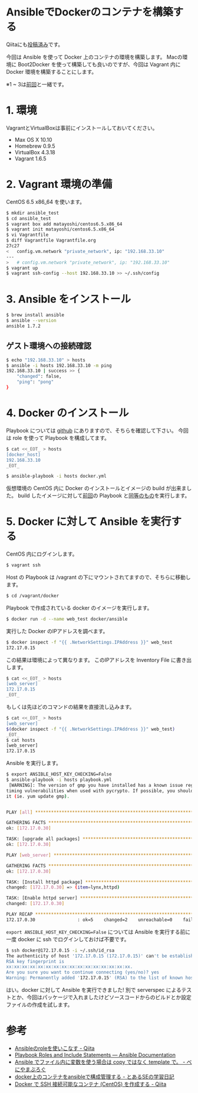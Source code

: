 AnsibleでDockerのコンテナを構築する
===================================

Qiitaにも[投稿済み](http://qiita.com/nmatayoshi/items/58183cba4d98a151b806)です。

今回は Ansible を使って Docker 上のコンテナの環境を構築します。
Macの環境に Boot2Docker を使って構築しても良いのですが、今回は Vagrant 内に Docker 環境を構築することにします。

※1 ~ 3は[前回](../01/)と一緒です。

# 1. 環境

VagrantとVirtualBoxは事前にインストールしておいてください。

- Max OS X 10.10
- Homebrew 0.9.5
- VirtualBox 4.3.18
- Vagrant 1.6.5

# 2. Vagrant 環境の準備

CentOS 6.5 x86_64 を使います。

```bash
$ mkdir ansible_test
$ cd ansible_test
$ vagrant box add matayoshi/centos6.5.x86_64
$ vagrant init matayoshi/centos6.5.x86_64
$ vi Vagrantfile
$ diff Vagrantfile Vagrantfile.org 
27c27
<   config.vm.network "private_network", ip: "192.168.33.10"
---
>   # config.vm.network "private_network", ip: "192.168.33.10"
$ vagrant up
$ vagrant ssh-config --host 192.168.33.10 >> ~/.ssh/config
```

# 3. Ansible をインストール

```bash
$ brew install ansible
$ ansible --version
ansible 1.7.2
```

## ゲスト環境への接続確認

```bash
$ echo "192.168.33.10" > hosts
$ ansible -i hosts 192.168.33.10 -m ping
192.168.33.10 | success >> {
    "changed": false, 
    "ping": "pong"
}
```

# 4. Docker のインストール

Playbook については [github](https://github.com/matayoshi/ansible_tutorial/tree/master/02) にありますので、そちらを確認して下さい。
今回は role を使って Playbook を構成してます。

```bash
$ cat <<_EOT_ > hosts
[docker_host]
192.168.33.10
_EOT_
```

```bash
$ ansible-playbook -i hosts docker.yml
```

仮想環境の CentOS 内に Docker のインストールとイメージの build が出来ました。
build したイメージに対して[前回](../01/)の Playbook と[同等のもの](docker/playbook.yml)を実行します。

# 5. Docker に対して Ansible を実行する

CentOS 内にログインします。

```bash
$ vagrant ssh
```

Host の Playbook は /vagrant の下にマウントされてますので、そちらに移動します。

```bash
$ cd /vagrant/docker
```

Playbook で作成されている docker のイメージを実行します。

```bash
$ docker run -d --name web_test docker/ansible
```

実行した Docker のIPアドレスを調べます。

```bash
$ docker inspect -f "{{ .NetworkSettings.IPAddress }}" web_test
172.17.0.15
```

この結果は環境によって異なります。
このIPアドレスを Inventory File に書き出します。

```bash
$ cat <<_EOT_ > hosts
[web_server]
172.17.0.15
_EOT_
```

もしくは先ほどのコマンドの結果を直接流し込みます。

```bash
$ cat <<_EOT_ > hosts
[web_server]
$(docker inspect -f "{{ .NetworkSettings.IPAddress }}" web_test)
_EOT_
$ cat hosts
[web_server]
172.17.0.15
```

Ansible を実行します。

```bash
$ export ANSIBLE_HOST_KEY_CHECKING=False
$ ansible-playbook -i hosts playbook.yml
 [WARNING]: The version of gmp you have installed has a known issue regarding
timing vulnerabilities when used with pycrypto. If possible, you should update
it (ie. yum update gmp).


PLAY [all] ******************************************************************** 

GATHERING FACTS *************************************************************** 
ok: [172.17.0.30]

TASK: [upgrade all packages] ************************************************** 
ok: [172.17.0.30]

PLAY [web_server] ************************************************************* 

GATHERING FACTS *************************************************************** 
ok: [172.17.0.30]

TASK: [Install httpd package] ************************************************* 
changed: [172.17.0.30] => (item=lynx,httpd)

TASK: [Enable httpd server] *************************************************** 
changed: [172.17.0.30]

PLAY RECAP ******************************************************************** 
172.17.0.30                : ok=5    changed=2    unreachable=0    failed=0   
```

`export ANSIBLE_HOST_KEY_CHECKING=False` については Ansible を実行する前に一度 docker に ssh でログインしておけば不要です。

```bash
$ ssh docker@172.17.0.15 -i ~/.ssh/id_rsa
The authenticity of host '172.17.0.15 (172.17.0.15)' can't be established.
RSA key fingerprint is
xx:xx:xx:xx:xx:xx:xx:xx:xx:xx:xx:xx:xx:xx:xx:xx.
Are you sure you want to continue connecting (yes/no)? yes
Warning: Permanently added '172.17.0.15' (RSA) to the list of known hosts.
```

はい。docker に対して Ansible を実行できました!
別で serverspec によるテストとか、今回はパッケージで入れましたけどソースコードからのビルドとか設定ファイルの作成を試します。


# 参考

- [Ansibleのroleを使いこなす - Qiita](http://qiita.com/hnakamur/items/63f2d94badf89246e04a)
- [Playbook Roles and Include Statements — Ansible Documentation](http://docs.ansible.com/playbooks_roles.html#roles)
- [Ansible でファイル内に変数を使う場合は copy ではなく template で。 - べにやまぶろぐ](http://beniyama.hatenablog.jp/entry/2014/05/28/004953)
- [docker上のコンテナをansibleで構成管理する - とあるSEの学習日記](http://cross-black777.hatenablog.com/entry/2014/06/15/163130)
- [Docker で SSH 接続可能なコンテナ (CentOS) を作成する - Qiita](http://qiita.com/comutt/items/1251cc19885947cd6d3d)

